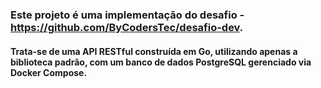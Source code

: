 ### Este projeto é uma implementação do desafio - https://github.com/ByCodersTec/desafio-dev. 
#### Trata-se de uma API RESTful construída em Go, utilizando apenas a biblioteca padrão, com um banco de dados PostgreSQL gerenciado via Docker Compose.
